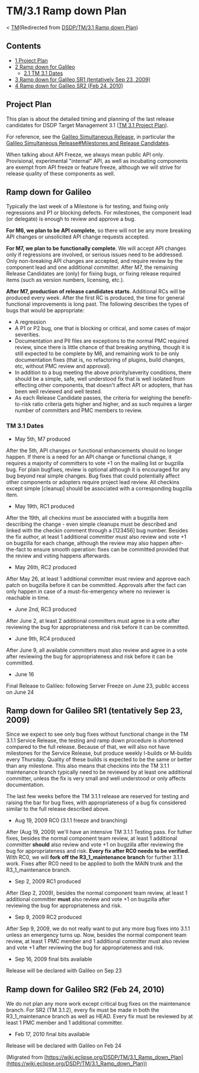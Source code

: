 

TM/3.1 Ramp down Plan
=====================

< [TM](./TM "TM")(Redirected from [DSDP/TM/3.1 Ramp down Plan](./index.php?title=DSDP/TM/3.1_Ramp_down_Plan&redirect=no "DSDP/TM/3.1 Ramp down Plan"))

Contents
--------

*   [1 Project Plan](#Project-Plan)
*   [2 Ramp down for Galileo](#Ramp-down-for-Galileo)
    *   [2.1 TM 3.1 Dates](#TM-3.1-Dates)
*   [3 Ramp down for Galileo SR1 (tentatively Sep 23, 2009)](#Ramp-down-for-Galileo-SR1-.28tentatively-Sep-23.2C-2009.29)
*   [4 Ramp down for Galileo SR2 (Feb 24, 2010)](#Ramp-down-for-Galileo-SR2-.28Feb-24.2C-2010.29)

Project Plan
------------

This plan is about the detailed timing and planning of the last release candidates for DSDP Target Management 3.1 ([TM 3.1 Project Plan](https://www.eclipse.org/dsdp/tm/development/plan.php)).

For reference, see the [Galileo Simultaneous Release](./Galileo_Simultaneous_Release "Galileo Simultaneous Release"), in particular the [Galileo Simultaneous Release#Milestones and Release Candidates](./Galileo_Simultaneous_Release#Milestones_and_Release_Candidates "Galileo Simultaneous Release").

When talking about API Freeze, we always mean public API only. Provisional, experimental "internal" API, as well as incubating components are exempt from API freeze or feature freeze, although we will strive for release quality of these components as well.

Ramp down for Galileo
---------------------

Typically the last week of a Milestone is for testing, and fixing only regressions and P1 or blocking defects. For milestones, the component lead (or delegate) is enough to review and approve a bug.

**For M6, we plan to be API complete**, so there will not be any more breaking API changes or unsolicited API change requests accepted.

**For M7, we plan to be functionally complete**. We will accept API changes only if regressions are involved, or serious issues need to be addressed. Only non-breaking API changes are accepted, and require review by the component lead and one additional committer. After M7, the remaining Release Candidates are (only) for fixing bugs, or fixing release required items (such as version numbers, licensing, etc.).

**After M7, production of release candidates starts**. Additional RCs will be produced every week. After the first RC is produced, the time for general functional improvements is long past. The following describes the types of bugs that would be appropriate:

*   A regression
*   A P1 or P2 bug, one that is blocking or critical, and some cases of major severities.
*   Documentation and PII files are exceptions to the normal PMC required review, since there is little chance of that breaking anything, though it is still expected to be complete by M6, and remaining work to be only documentation fixes (that is, no refactoring of plugins, build changes, etc, without PMC review and approval).
*   In addition to a bug meeting the above priority/severity conditions, there should be a simple, safe, well understood fix that is well isolated from effecting other components, that doesn't affect API or adopters, that has been well reviewed and well tested.
*   As each Release Candidate passes, the criteria for weighing the benefit-to-risk ratio criteria gets higher and higher, and as such requires a larger number of committers and PMC members to review.

### TM 3.1 Dates

*   May 5th, M7 produced

After the 5th, API changes or functional enhancements should no longer happen. If there is a need for an API change or functional change, it requires a majority of committers to vote +1 on the mailing list or bugzilla bug. For plain bugfixes, review is optional although it is encouraged for any bug beyond real simple changes. Bug fixes that could potentially affect other components or adopters require project lead review. All checkins except simple \[cleanup\] should be associated with a corresponding bugzilla item.

*   May 19th, RC1 produced

After the 19th, all checkins must be associated with a bugzilla item describing the change - even simple cleanups must be described and linked with the checkin comment through a \[123456\] bug number. Besides the fix author, at least 1 additional committer must also review and vote +1 on bugzilla for each change, although the review may also happen after-the-fact to ensure smooth operation: fixes can be committed provided that the review and voting happens afterwards.

*   May 26th, RC2 produced

After May 26, at least 1 additional committer must review and approve each patch on bugzilla before it can be committed. Approvals after the fact can only happen in case of a must-fix-emergency where no reviewer is reachable in time.

*   June 2nd, RC3 produced

After June 2, at least 2 additional committers must agree in a vote after reviewing the bug for appropriateness and risk before it can be committed.

*   June 9th, RC4 produced

After June 9, all available committers must also review and agree in a vote after reviewing the bug for appropriateness and risk before it can be committed.

*   June 16

Final Release to Galileo: following Server Freeze on June 23, public access on June 24

Ramp down for Galileo SR1 (tentatively Sep 23, 2009)
----------------------------------------------------

Since we expect to see only bug fixes without functional change in the TM 3.1.1 Service Release, the testing and ramp down procedure is shortened compared to the full release. Because of that, we will also not have milestones for the Service Release, but produce weekly I-builds or M-builds every Thursday. Quality of these builds is expected to be the same or better than any milestone. This also means that checkins into the TM 3.1.1 maintenance branch typically need to be reviewed by at least one additional committer, unless the fix is very small and well understood or only affects documentation.

The last few weeks before the TM 3.1.1 release are reserved for testing and raising the bar for bug fixes, with appropriateness of a bug fix considered similar to the full release described above.

*   Aug 19, 2009 RC0 (3.1.1 freeze and branching)

After (Aug 19, 2009) we'll have an intensive TM 3.1.1 Testing pass. For futher fixes, besides the normal component team review, at least 1 additional committer **should** also review and vote +1 on bugzilla after reviewing the bug for appropriateness and risk. **Every fix after RC0 needs to be verified.** With RC0, we will **fork off the R3\_1\_maintenance branch** for further 3.1.1 work. Fixes after RC0 need to be applied to both the MAIN trunk and the R3\_1\_maintenance branch.

*   Sep 2, 2009 RC1 produced

After (Sep 2, 2009), besides the normal component team review, at least 1 additional committer **must** also review and vote +1 on bugzilla after reviewing the bug for appropriateness and risk.

*   Sep 9, 2009 RC2 produced

After Sep 9, 2009, we do not really want to put any more bug fixes into 3.1.1 unless an emergency turns up. Now, besides the normal component team review, at least 1 PMC member and 1 additional committer must also review and vote +1 after reviewing the bug for appropriateness and risk.

*   Sep 16, 2009 final bits available

Release will be declared with Galileo on Sep 23

Ramp down for Galileo SR2 (Feb 24, 2010)
----------------------------------------

We do not plan any more work except critical bug fixes on the maintenance branch. For SR2 (TM 3.1.2), every fix must be made in both the R3\_1\_maintenance branch as well as HEAD. Every fix must be reviewed by at least 1 PMC member and 1 additional committer.

*   Feb 17, 2010 final bits available

Release will be declared with Galileo on Feb 24


(Migrated from [https://wiki.eclipse.org/DSDP/TM/3.1_Ramp_down_Plan](https://wiki.eclipse.org/DSDP/TM/3.1_Ramp_down_Plan))